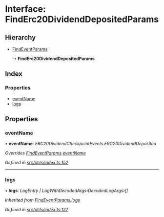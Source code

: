 # Interface: FindErc20DividendDepositedParams

## Hierarchy

- [FindEventParams](_utils_index_.findeventparams.md)

  ↳ **FindErc20DividendDepositedParams**

## Index

### Properties

- [eventName](_utils_index_.finderc20dividenddepositedparams.md#eventname)
- [logs](_utils_index_.finderc20dividenddepositedparams.md#logs)

## Properties

### eventName

• **eventName**: _ERC20DividendCheckpointEvents.ERC20DividendDeposited_

_Overrides [FindEventParams](_utils_index_.findeventparams.md).[eventName](_utils_index_.findeventparams.md#eventname)_

_Defined in [src/utils/index.ts:152](https://github.com/PolymathNetwork/polymath-sdk/blob/660aba8/src/utils/index.ts#L152)_

---

### logs

• **logs**: _LogEntry | LogWithDecodedArgs‹DecodedLogArgs›[]_

_Inherited from [FindEventParams](_utils_index_.findeventparams.md).[logs](_utils_index_.findeventparams.md#logs)_

_Defined in [src/utils/index.ts:127](https://github.com/PolymathNetwork/polymath-sdk/blob/660aba8/src/utils/index.ts#L127)_
